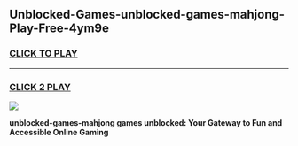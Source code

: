 
## Unblocked-Games-unblocked-games-mahjong-Play-Free-4ym9e
<h3>
<a href="https://premium76.site?title=unblocked-games-mahjong&ref=15A">CLICK TO PLAY</a></h3>
<hr>

<h3>
<a href="https://premium76.site?title=unblocked-games-mahjong&ref=15A">CLICK 2 PLAY</a>
  
</h3>

<a href="https://premium76.site?title=unblocked-games-mahjong&ref=15A"><img src="https://clearcache.store/games.png"></a>


**unblocked-games-mahjong games unblocked: Your Gateway to Fun and Accessible Online Gaming**
